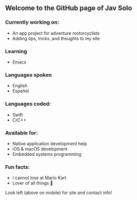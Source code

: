 <!--
**jav-solo/jav-solo** is a ✨ _special_ ✨ repository because its `README.md` (this file) appears on your GitHub profile.

Here are some ideas to get you started:

- 🔭 I’m currently working on ...
- 🌱 I’m currently learning ...
- 👯 I’m looking to collaborate on ...
- 🤔 I’m looking for help with ...
- 💬 Ask me about ...
- 📫 How to reach me: ...
- 😄 Pronouns: ...
- ⚡ Fun fact: ...
-->

## Welcome to the GitHub page of Jav Solo

### Currently working on:
- An app project for adventure motorcyclists
- Adding tips, tricks ,and thoughts to my site

### Learning
- Emacs

### Languages spoken
- English
- Español

### Languages coded:
- Swift
- C/C++

### Available for:
- Native application development help
- iOS & macOS development
- Embedded systems programming

### Fun facts: 
- I cannot lose at Mario Kart
- Lover of all things  

Look left (above on mobile) for site and contact info!
